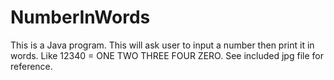 # NumberInWords
This is a Java program. This will ask user to input a number then print it in words. Like 12340 = ONE TWO THREE FOUR ZERO. See included jpg file for reference. 
